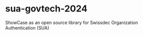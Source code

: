 # sua-govtech-2024
ShowCase as an open source library for Swissdec Organization Authentication (SUA)

